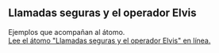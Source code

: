 ## Llamadas seguras y el operador Elvis

Ejemplos que acompañan al átomo.  
[Lee el átomo "Llamadas seguras y el operador Elvis" en línea.](https://stepik.org/lesson/107300/step/1)